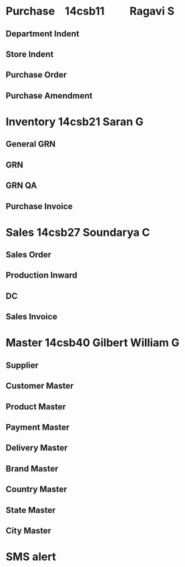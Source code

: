 # Purchase    14csb11          Ragavi S 
## Department Indent
## Store Indent
## Purchase Order
 ## Purchase Amendment
 
 # Inventory         14csb21             Saran G
 ## General GRN
 ## GRN
 ## GRN QA
 ## Purchase Invoice    
 # Sales           14csb27            Soundarya C  
  ## Sales Order
  ## Production Inward
  ## DC
  ## Sales Invoice
    
 # Master    14csb40             Gilbert William G
 ## Supplier
 ## Customer Master
 ## Product Master
 ## Payment Master
 ## Delivery Master
 ## Brand Master
 ## Country Master
 ## State Master
 ## City Master
  
  # SMS alert
